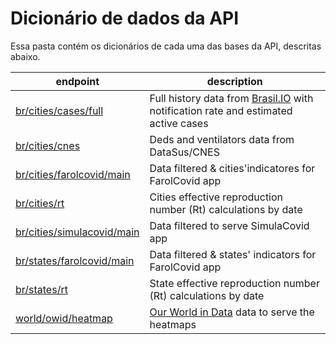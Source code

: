 # Dicionário de dados da API

Essa pasta contém os dicionários de cada uma das bases da API, descritas abaixo.

endpoint | description
--- | ---
[br/cities/cases/full](/dictionaries/br_cities_cases_full.csv) | Full history data from [Brasil.IO](https://brasil.io/dataset/covid19/caso_full/) with notification rate and estimated active cases
[br/cities/cnes](/dictionaries/br_cities_cnes) | Deds and ventilators data from DataSus/CNES
[br/cities/farolcovid/main](/dictionaries/br_cities_farolcovid_main) | Data filtered & cities'indicatores for FarolCovid app
[br/cities/rt](/dictionaries/br_cities_rt) | Cities effective reproduction number (Rt) calculations by date
[br/cities/simulacovid/main](/dictionaries/br_cities_simulacovid_main) | Data filtered to serve SimulaCovid app
[br/states/farolcovid/main](/dictionaries/br_states_farolcovid_main) | Data filtered & states' indicators for FarolCovid app
[br/states/rt](/dictionaries/br_states_rt.csv) | State effective reproduction number (Rt) calculations by date
[world/owid/heatmap](/dictionaries/world_owid_heatmap) | [Our World in Data](https://github.com/owid/covid-19-data/tree/master/public/data) data to serve the heatmaps
